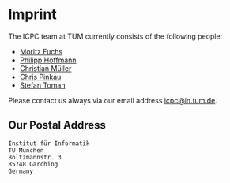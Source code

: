 # Imprint

The ICPC team at TUM currently consists of the following people:

* [Moritz Fuchs](http://wwwalbers.in.tum.de/personen/fuchsmo/)
* [Philipp Hoffmann](https://www7.in.tum.de/people/detail/index.php?id=people.detail&arg=144)
* [Christian Müller](https://www7.in.tum.de/people/detail/index.php?id=people.detail&arg=151)
* [Chris Pinkau](http://wwwmayr.in.tum.de/personen/pinkau/)
* [Stefan Toman](http://wwwmayr.in.tum.de/personen/toman/)

Please contact us always via our email address [icpc@in.tum.de](mailto:icpc@in.tum.de).

## Our Postal Address

```
Institut für Informatik
TU München
Boltzmannstr. 3
85748 Garching
Germany
```